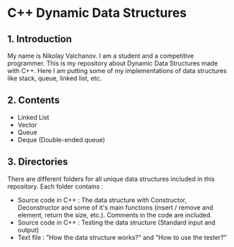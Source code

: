 # C++ Dynamic Data Structures
## 1. Introduction

My name is Nikolay Valchanov. I am a student and a competitive programmer. 
This is my repository about Dynamic Data Structures made with C++. 
Here I am putting some of my implementations of data structures like 
stack, queue, linked list, etc.

## 2. Contents
  - Linked List
  - Vector
  - Queue 
  - Deque (Double-ended queue)

## 3. Directories

There are different folders for all unique data structures included in this repository.
Each folder contains :
  - Source code in C++ : The data structure with Constructor, Deconstructor and some of it's main functions (insert / remove and element, return the size, etc.). Comments in the code are included. 
  - Source code in C++ : Testing the data structure (Standard input and output)
  - Text file : "How the data structure works?" and "How to use the tester?"
